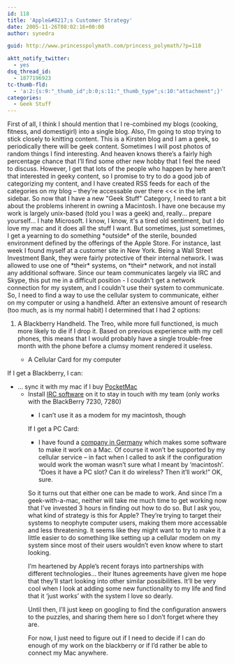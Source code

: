```yaml
---
id: 118
title: 'Apple&#8217;s Customer Strategy'
date: 2005-11-26T08:02:16+00:00
author: synedra

guid: http://www.princesspolymath.com/princess_polymath/?p=118

aktt_notify_twitter:
  - yes
dsq_thread_id:
  - 1877196923
tc-thumb-fld:
  - 'a:2:{s:9:"_thumb_id";b:0;s:11:"_thumb_type";s:10:"attachment";}'
categories:
  - Geek Stuff
---
```

First of all, I think I should mention that I re-combined my blogs (cooking, fitness, and domestigirl) into a single blog. Also, I&#8217;m going to stop trying to stick closely to knitting content. This is a Kirsten blog and I am a geek, so periodically there will be geek content. Sometimes I will post photos of random things I find interesting. And heaven knows there&#8217;s a fairly high percentage chance that I&#8217;ll find some other new hobby that I feel the need to discuss. However, I get that lots of the people who happen by here aren&#8217;t that interested in geeky content, so I promise to try to do a good job of categorizing my content, and I have created RSS feeds for each of the categories on my blog &#8211; they&#8217;re accessable over there <<< in the left sidebar. So now that I have a new "Geek Stuff" Category, I need to rant a bit about the problems inherent in owning a Macintosh. I have one because my work is largely unix-based (told you I was a geek) and, really... prepare yourself... I hate Microsoft. I know, I know, it's a tired old sentiment, but I do love my mac and it does all the stuff I want. But sometimes, just sometimes, I get a yearning to do something \*outside\* of the sterile, bounded environment defined by the offerings of the Apple Store. For instance, last week I found myself at a customer site in New York. Being a Wall Street Investment Bank, they were fairly protective of their internal network. I was allowed to use one of \*their\* systems, on \*their\* network, and not install any additional software. Since our team communicates largely via IRC and Skype, this put me in a difficult position - I couldn't get a network connection for my system, and I couldn't use their system to communicate. So, I need to find a way to use the cellular system to communicate, either on my computer or using a handheld. After an extensive amount of research (too much, as is my normal habit) I determined that I had 2 options: 

  1. A Blackberry Handheld. The Treo, while more full functioned, is much more likely to die if I drop it. Based on previous experience with my cell phones, this means that I would probably have a single trouble-free month with the phone before a clumsy moment rendered it useless.</p> 
      * A Cellular Card for my computer </ol> 
        If I get a Blackberry, I can: 
        
          * &#8230; sync it with my mac if I buy [PocketMac](http://www.pocketmac.net/products/pmblackberry/) 
              * Install [IRC software](http://jmirc.sourceforge.net/faq.html) on it to stay in touch with my team (only works with the BlackBerry 7230, 7280) 
                  * I can&#8217;t use it as a modem for my macintosh, though </ul> 
                    If I get a PC Card:
                    
                      * I have found a [company in Germany](http://www.novamedia.de/e_pages/e_produkte_mac_mhs.html) which makes some software to make it work on a Mac. Of course it won&#8217;t be supported by my cellular service &#8211; in fact when I called to ask if the configuration would work the woman wasn&#8217;t sure what I meant by &#8216;macintosh&#8217;. &#8220;Does it have a PC slot? Can it do wireless? Then it&#8217;ll work!&#8221; OK, sure. </ul> 
                        So it turns out that either one can be made to work. And since I&#8217;m a geek-with-a-mac, neither will take me much time to get working now that I&#8217;ve invested 3 hours in finding out how to do so. But I ask you, what kind of strategy is this for Apple? They&#8217;re trying to target their systems to neophyte computer users, making them more accessable and less threatening. It seems like they might want to try to make it a little easier to do something like setting up a cellular modem on my system since most of their users wouldn&#8217;t even know where to start looking.
  
                        I&#8217;m heartened by Apple&#8217;s recent forays into partnerships with different technologies&#8230; their Itunes agreements have given me hope that they&#8217;ll start looking into other similar possibilities. It&#8217;ll be very cool when I look at adding some new functionality to my life and find that it &#8216;just works&#8217; with the system I love so dearly.
  
                        Until then, I&#8217;ll just keep on googling to find the configuration answers to the puzzles, and sharing them here so I don&#8217;t forget where they are.
  
                        For now, I just need to figure out if I need to decide if I can do enough of my work on the blackberry or if I&#8217;d rather be able to connect my Mac anywhere.